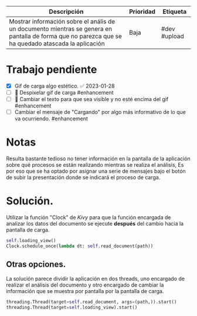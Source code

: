 
| Descripción | Prioridad | Etiqueta |
| ----------- | --------- | -------- |
| Mostrar información sobre el anális de un documento mientras se genera en pantalla  de forma que no parezca que se ha quedado atascada la aplicación |    Baja     |   #dev #upload       |

# Trabajo pendiente
- [x] Gif de carga algo estético. ✅ 2023-01-28
- [ ]  🔼 Despixelar gif de carga #enhancement
- [ ]   🔼 Cambiar el texto para que sea visible y no esté encima del gif #enhancement 
- [ ] Cambiar el mensaje de "Cargando" por algo más informativo de lo que va ocurriendo. #enhancement 

# Notas

Resulta bastante tedioso no tener información en la pantalla de la aplicación sobre qué procesos se están realizando mientras se realiza el análisis, Es por eso que se ha optado por asignar una serie de mensajes bajo el botón de subir la presentación donde se indicará el proceso de carga.

# Solución.
Utilizar la función "Clock" de _Kivy_ para que la función encargada de analizar los datos del documento se ejecute __después__ del cambio hacia la pantalla de carga.

``` python
self.loading_view()  
Clock.schedule_once(lambda dt: self.read_document(path))
```


## Otras opciones.
La solución parece dividir la aplicación en dos threads, uno encargado de realizar el análisis del documento y otro encargado de cambiar la información que se muestra por pantalla por la pantalla de carga.

```python
threading.Thread(target=self.read_document, args=(path,)).start()  
threading.Thread(target=self.loading_view).start()
```



